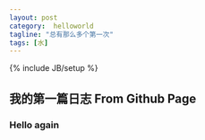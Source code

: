 ```yaml
---
layout: post
category:  helloworld
tagline: "总有那么多个第一次"
tags: [水]
---
```

{% include JB/setup %}

## 我的第一篇日志 From Github Page

### Hello again
